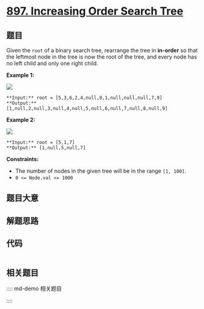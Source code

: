 # [897. Increasing Order Search Tree](https://leetcode.com/problems/increasing-order-search-tree)

## 题目

Given the `root` of a binary search tree, rearrange the tree in **in-order**
so that the leftmost node in the tree is now the root of the tree, and every
node has no left child and only one right child.



**Example 1:**

![](https://assets.leetcode.com/uploads/2020/11/17/ex1.jpg)

    
    
    **Input:** root = [5,3,6,2,4,null,8,1,null,null,null,7,9]
    **Output:** [1,null,2,null,3,null,4,null,5,null,6,null,7,null,8,null,9]
    

**Example 2:**

![](https://assets.leetcode.com/uploads/2020/11/17/ex2.jpg)

    
    
    **Input:** root = [5,1,7]
    **Output:** [1,null,5,null,7]
    



**Constraints:**

  * The number of nodes in the given tree will be in the range `[1, 100]`.
  * `0 <= Node.val <= 1000`


## 题目大意

## 解题思路

## 代码

```javascript

```

## 相关题目

:::: md-demo 相关题目

::::
